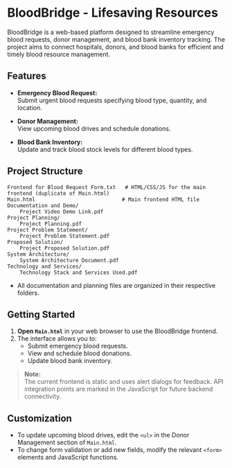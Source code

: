# BloodBridge - Lifesaving Resources

BloodBridge is a web-based platform designed to streamline emergency blood requests, donor management, and blood bank inventory tracking. The project aims to connect hospitals, donors, and blood banks for efficient and timely blood resource management.

## Features

- **Emergency Blood Request:**  
  Submit urgent blood requests specifying blood type, quantity, and location.

- **Donor Management:**  
  View upcoming blood drives and schedule donations.

- **Blood Bank Inventory:**  
  Update and track blood stock levels for different blood types.

## Project Structure

```
Frontend for Blood Request Form.txt   # HTML/CSS/JS for the main frontend (duplicate of Main.html)
Main.html                            # Main frontend HTML file
Documentation and Demo/
    Project Video Demo Link.pdf
Project Planning/
    Project Planning.pdf
Project Problem Statement/
    Project Problem Statement.pdf
Proposed Solution/
    Project Proposed Solution.pdf
System Architecture/
    System Architecture Document.pdf
Technology and Services/
    Technology Stack and Services Used.pdf
```

- All documentation and planning files are organized in their respective folders.

## Getting Started

1. **Open `Main.html`** in your web browser to use the BloodBridge frontend.
2. The interface allows you to:
   - Submit emergency blood requests.
   - View and schedule blood donations.
   - Update blood bank inventory.

> **Note:**  
> The current frontend is static and uses alert dialogs for feedback. API integration points are marked in the JavaScript for future backend connectivity.

## Customization

- To update upcoming blood drives, edit the `<ul>` in the Donor Management section of `Main.html`.
- To change form validation or add new fields, modify the relevant `<form>` elements and JavaScript functions.


